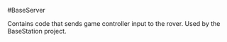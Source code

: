 #BaseServer

Contains code that sends game controller input to the rover. Used by the BaseStation project.